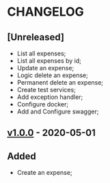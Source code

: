 # CHANGELOG

## [Unreleased]
* List all expenses;
* List all expenses by id;
* Update an expense;
* Logic delete an expense;
* Permanent delete an expense;
* Create test services;
* Add exception handler;
* Configure docker;
* Add and Configure swagger;

## [v1.0.0]() - 2020-05-01
## Added 
* Create an expense;
